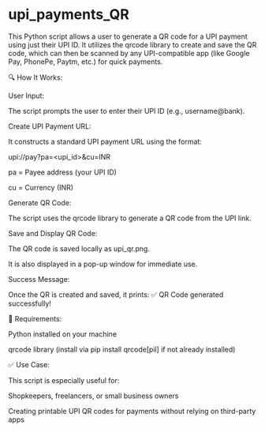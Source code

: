 # upi_payments_QR
This Python script allows a user to generate a QR code for a UPI payment using just their UPI ID. It utilizes the qrcode library to create and save the QR code, which can then be scanned by any UPI-compatible app (like Google Pay, PhonePe, Paytm, etc.) for quick payments.


🔍 How It Works:

User Input:

The script prompts the user to enter their UPI ID (e.g., username@bank).

Create UPI Payment URL:

It constructs a standard UPI payment URL using the format:

upi://pay?pa=<upi_id>&cu=INR


pa = Payee address (your UPI ID)

cu = Currency (INR)

Generate QR Code:

The script uses the qrcode library to generate a QR code from the UPI link.

Save and Display QR Code:

The QR code is saved locally as upi_qr.png.

It is also displayed in a pop-up window for immediate use.

Success Message:

Once the QR is created and saved, it prints:
✅ QR Code generated successfully!

🧰 Requirements:

Python installed on your machine

qrcode library (install via pip install qrcode[pil] if not already installed)

✅ Use Case:

This script is especially useful for:

Shopkeepers, freelancers, or small business owners

Creating printable UPI QR codes for payments without relying on third-party apps
